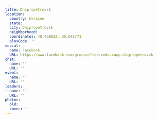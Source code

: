 ```yaml
---
title: Dnipropetrovsk
location:
  country: Ukraine
  state: 
  city: Dnipropetrovsk
  neighborhood: 
  coordinates: 48.468022, 35.041771
  plusCode: ''
social:
  name: Facebook
  URL: https://www.facebook.com/groups/free.code.camp.dnipropetrovsk
chat:
  name: ''
  URL: ''
event:
  name: ''
  URL: ''
leaders:
- name: ''
  URL: ''
photos:
  old: 
  cover: ''
---
```

